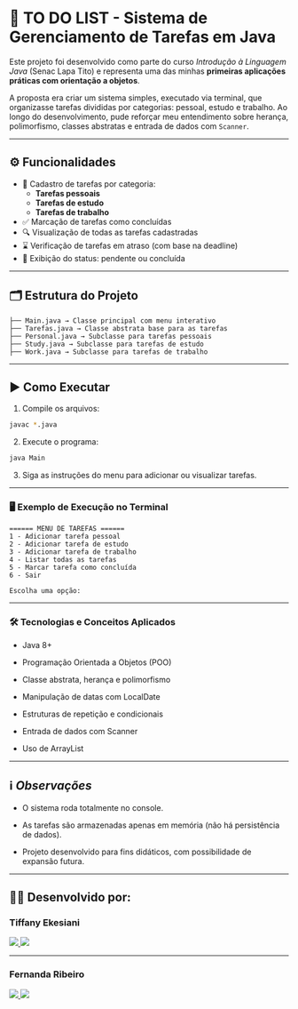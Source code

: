 # 📂 TO DO LIST - Sistema de Gerenciamento de Tarefas em Java

Este projeto foi desenvolvido como parte do curso *Introdução à Linguagem Java* (Senac Lapa Tito) e representa uma das minhas __primeiras aplicações práticas com orientação a objetos__.

A proposta era criar um sistema simples, executado via terminal, que organizasse tarefas divididas por categorias: pessoal, estudo e trabalho. Ao longo do desenvolvimento, pude reforçar meu entendimento sobre herança, polimorfismo, classes abstratas e entrada de dados com `Scanner`.

---

## ⚙️ Funcionalidades

- 📝 Cadastro de tarefas por categoria:
  - __Tarefas pessoais__
  - __Tarefas de estudo__
  - __Tarefas de trabalho__
- ✅ Marcação de tarefas como concluídas
- 🔍 Visualização de todas as tarefas cadastradas
- ⌛ Verificação de tarefas em atraso (com base na deadline)
- 📌 Exibição do status: pendente ou concluída

---

## 🗂️ Estrutura do Projeto

```
├── Main.java → Classe principal com menu interativo
├── Tarefas.java → Classe abstrata base para as tarefas
├── Personal.java → Subclasse para tarefas pessoais
├── Study.java → Subclasse para tarefas de estudo
├── Work.java → Subclasse para tarefas de trabalho
```

---

## ▶️ Como Executar

1. Compile os arquivos:

```bash
javac *.java
```

2. Execute o programa:

```bash
java Main
```

3. Siga as instruções do menu para adicionar ou visualizar tarefas.
---

### 🖥️ Exemplo de Execução no Terminal

```
====== MENU DE TAREFAS ======
1 - Adicionar tarefa pessoal
2 - Adicionar tarefa de estudo
3 - Adicionar tarefa de trabalho
4 - Listar todas as tarefas
5 - Marcar tarefa como concluída
6 - Sair

Escolha uma opção:

```
---

### 🛠️ Tecnologias e Conceitos Aplicados
- Java 8+

- Programação Orientada a Objetos (POO)

- Classe abstrata, herança e polimorfismo

- Manipulação de datas com LocalDate

- Estruturas de repetição e condicionais

- Entrada de dados com Scanner

- Uso de ArrayList

--- 

## ℹ️ *Observações*
- O sistema roda totalmente no console.

- As tarefas são armazenadas apenas em memória (não há persistência de dados).

- Projeto desenvolvido para fins didáticos, com possibilidade de expansão futura.

---

## 👩‍💻 Desenvolvido por:

###  Tiffany Ekesiani

<a href="https://github.com/TiffanyEkesiani" target="_blank">
  <img src="https://img.shields.io/badge/GitHub-C71585?style=for-the-badge&logo=github&logoColor=white">
</a>
<a href="https://www.linkedin.com/in/tiffanyekesiani/" target="_blank">
  <img src="https://img.shields.io/badge/LinkedIn-C71585?style=for-the-badge&logo=linkedin&logoColor=white">
</a>

</div>

---

### Fernanda Ribeiro

<a href="https://github.com/f3f3h" target="_blank">
  <img src="https://img.shields.io/badge/GitHub-C71585?style=for-the-badge&logo=github&logoColor=white">
</a>
<a href="https://www.linkedin.com/in/f3f3h/" target="_blank">
  <img src="https://img.shields.io/badge/LinkedIn-C71585?style=for-the-badge&logo=linkedin&logoColor=white">
</a>
